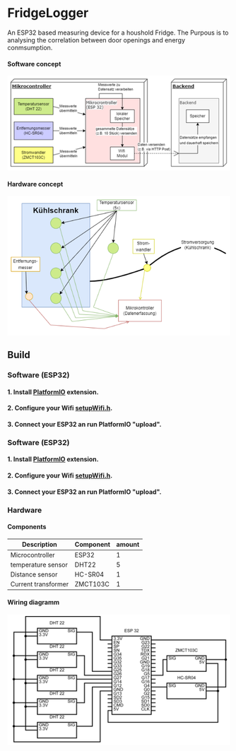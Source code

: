 # FridgeLogger
 An ESP32 based measuring device for a houshold Fridge.
 The Purpous is to analysing the correlation between door openings and energy conmsumption.
#### Software concept
![alt text](readme/achrichtektur.png "Software concept")

#### Hardware concept
![alt text](readme/Hardware%20Setup.png "Hardware concept")


## Build

### Software (ESP32)
#### 1. Install [PlatformIO](https://platformio.org/platformio-ide) extension.
#### 2. Configure your Wifi [setupWifi.h](ESP32/src/espService/setupWifi.h).
#### 3. Connect your ESP32 an run PlatformIO "upload". 

### Software (ESP32)
#### 1. Install [PlatformIO](https://platformio.org/platformio-ide) extension.
#### 2. Configure your Wifi [setupWifi.h](src/espService/setupWifi.h).
#### 3. Connect your ESP32 an run PlatformIO "upload". 

### Hardware
#### Components
| Description         | Component   | amount  	   |
| ------------------- |-------------|-------------|
| Microcontroller     | ESP32       | 1           |
| temperature sensor  | DHT22       | 5           |
| Distance sensor     | HC-SR04     | 1           |
| Current transformer | ZMCT103C    | 1           |

#### Wiring diagramm
![alt text](readme/circuit.png "ESP Wirining")
